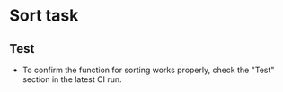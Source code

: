 # Sort task

## Test

- To confirm the function for sorting works properly, check the "Test" section in the latest CI run.
